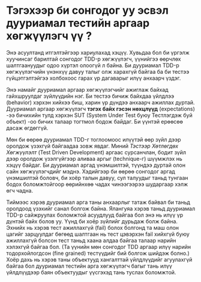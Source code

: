 # Тэгэхээр би сонгодог уу эсвэл дууриамал тестийн аргаар хөгжүүлэгч үү ?


Энэ асуултанд итгэлтэйгээр хариулахад хэцүү. Хувьдаа бол би үргэлж хуучинсаг барилтай сонгодог TDD-р хөгжүүлэгч, үүнийгээ өөрчлөх шалтгаануудыг одоо хүртэл олоогүй л байна. Би дууриамал TDD-р хөгжүүлэгчийн үнэнхүү давуу талыг олж харахгүй байгаа ба би тестээ гүйцэтгэлтэйгээ холбохоос гарах үр дагаварыг илүү анхаарч үздэг.

Энэ намайг дууриамал аргаар хөгжүүлэгчийг ажиглаж байхад гайхшруулдаг зүйлүүдийн нэг. Би тестээ бичиж байхдаа үйлдлээ (behavior) хэрхэн хийхээ биш, харин үр дүндээ анхаарч ажиллах дуртай. Дууриамал аргаар хөгжүүлэгч **тэгэх байх гэсэн нөхцлүүд** (expectations) -ээ бичихийн тулд хэрхэн SUT (System Under Test буюу Тестлэгдэж буй объект) -оо бичих талаар тогтмол бодож байдаг. Би үүнтэй ерөөсөө дасаж өгдөггүй.

Мөн би өөрөө дууриамал TDD-г тоглоомоос илүүтэй өөр зүйл дээр оролдож үзэхгүй байгаадаа зовж явдаг. Миний *Тэстээр Хөтлөгдөх Хөгжүүлэлт* (Test Driven Development) аргаас сурсанчлан, бодит зүйл дээр оролдож үзэлгүйгээр аливаа аргыг (technique-г) шүүмжлэх нь хэцүү байдаг. Би дууриамал аргад үнэмшилтэй, түүндээ дуртай олон сайн хөгжүүлэгчдийг мэднэ. Хэдийгээр би өөрөө сонгодог аргад үнэмшилтэй боловч, би хоёр талын давуу, сул талуудыг таньд тунгаан бодох боломжтойгоор өөрийнхөө чадах чинээгээрээ шударгаар хэлж өгч чадна.

Тиймээс хэрэв дууриамал арга таны анхаарлыг татаж байвал би таньд оролдоод үзэхийг санал болгож байна. Ялангуяа хэрэв таньд дууриамал TDD-р сайжруулах боломжтой асуудлууд байгаа бол энэ нь илүү үр дүнтэй байх болов уу. Үүнд би хоёр зүйлийг дурьдаж болж байна. Эхнийх нь хэрэв тест ажиллахгүй (fail) болох болгонд та маш олон цагийг зарцуулдаг бөгөөд шалтгаан нь тест цэвэрхэн fail хийхгүй буюу ажиллахгүй болсон тест таньд хаана алдаа байгаа талаар нарийн хэлэхгүй байгаа бол. (Та үүнийн мөн сонгодог TDD аргаар илүү нарийн тодорхойлогдсон (fine grained) тестүүдийг бий болгож шийдэж болно.) Хоёр дахь нь хэрэв таны объектууд хангалттай үйлдлүүдийг агуулахгүй байгаа бол дууриамал тестийн арга хөгжүүлэгч багыг тань илүү үйлдлүүдээр баян объектуудыг үүсгэхэд тань туслах боломжтой.